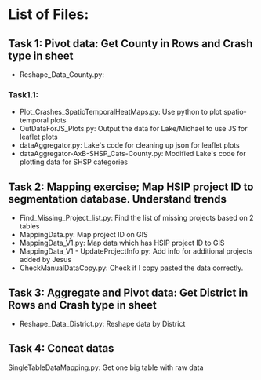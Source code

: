 # List of Files:

## Task 1: Pivot data: Get County in Rows and Crash type in sheet
- Reshape_Data_County.py:

### Task1.1: 
- Plot_Crashes_SpatioTemporalHeatMaps.py: Use python to plot spatio-temporal plots
- OutDataForJS_Plots.py: Output the data for Lake/Michael to use JS for leaflet plots
- dataAggregator.py: Lake's code for cleaning up json for leaflet plots 
- dataAggregator-AxB-SHSP_Cats-County.py: Modified Lake's code for plotting data for SHSP categories


## Task 2: Mapping exercise; Map HSIP project ID to segmentation database. Understand trends
- Find_Missing_Project_list.py: Find the list of missing projects based on 2 tables
- MappingData.py: Map project ID on GIS
- MappingData_V1.py: Map data which has HSIP project ID to GIS
- MappingData_V1 - UpdateProjectInfo.py: Add info for additional projects added by Jesus
- CheckManualDataCopy.py: Check if I copy pasted the  data correctly.

## Task 3: Aggregate and Pivot data: Get District in Rows and Crash type in sheet
- Reshape_Data_District.py: Reshape data by District

## Task 4: Concat datas
SingleTableDataMapping.py: Get one big table with raw data